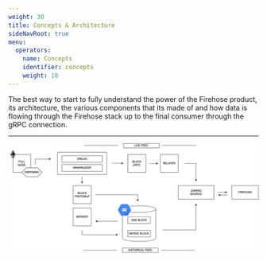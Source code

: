 ```yaml
---
weight: 30
title: Concepts & Architecture
sideNavRoot: true
menu:
  operators:
    name: Concepts
    identifier: concepts
    weight: 10
---
```


The best way to start to fully understand the power of the Firehose product, its architecture, 
the various components that its made of and how data is flowing through the Firehose stack up 
to the final consumer through the gRPC connection.

---

![image firehose](firehose.png)
